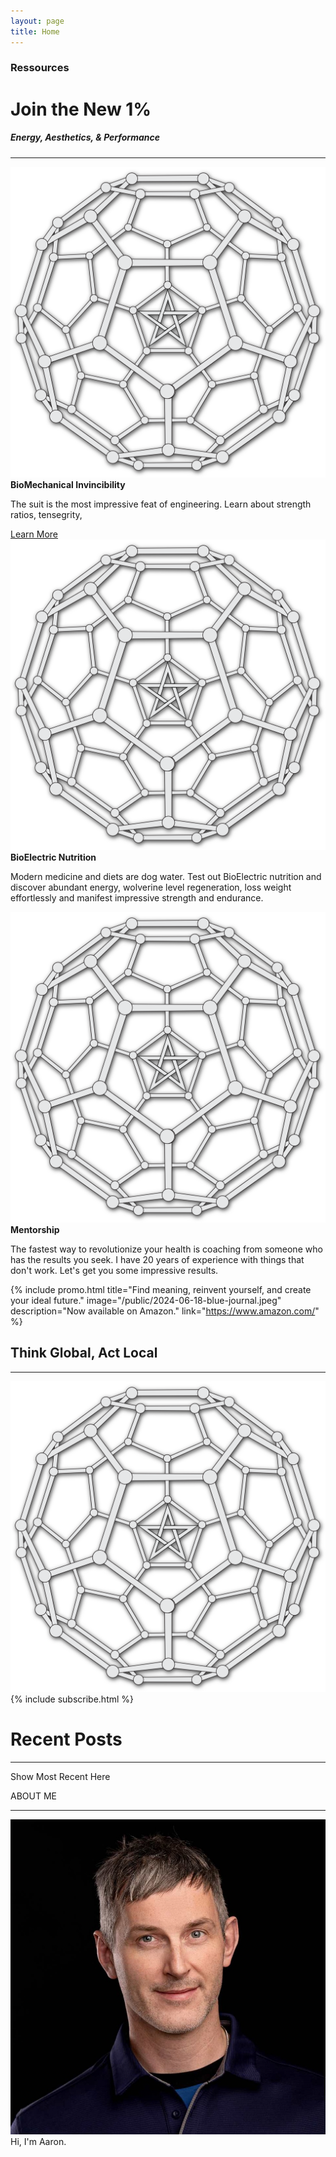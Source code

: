 ```yaml
---
layout: page
title: Home
---
```


<h3>Ressources</h3>
<h1>Join the New 1%</h1>
<h5>Energy, Aesthetics, & Performance</h5>

<hr class="blue1 mb-3 mt-1">

<div class="row">

<div class="col-3">
    <a href="">
        <img src="public/SphericalWaveC60.png" alt="" class="img-fluid rounded">
    </a>
        <strong>BioMechanical Invincibility</strong>
        <p>The suit is the most impressive feat of engineering. Learn about strength ratios, tensegrity, </p>
        <a href="/pressure-cooked-yams" class="underline-text">Learn More</a>
</div>

<div class="col-3">
    <a href="">
        <img src="public/SphericalWaveC60.png" alt="" class="img-fluid rounded">
    </a>
        <strong>BioElectric Nutrition</strong>
        <p>Modern medicine and diets are dog water. Test out BioElectric nutrition and discover abundant energy, wolverine level regeneration, loss weight effortlessly and manifest impressive strength and endurance.</p>
</div>

<div class="col-3">
    <a href="">
        <img src="public/SphericalWaveC60.png" alt="" class="img-fluid rounded">
    </a>
        <strong>Mentorship</strong>
        <p>The fastest way to revolutionize your health is coaching from someone who has the results you seek. 
        I have 20 years of experience with things that don't work. 
        Let's get you some impressive results.</p>
</div>

{% include promo.html
    title="Find meaning, reinvent yourself, and create your ideal future."
    image="/public/2024-06-18-blue-journal.jpeg"
    description="Now available on Amazon."
    link="https://www.amazon.com/"
%}

</div>

<div class="row">

## Think Global, Act Local

<hr class="blue1 mb-3">

<div class="col-3">
<img src="public/SphericalWaveC60.png" class="img-fluid rounded w-100 mx-auto" alt="Responsive image">
</div>

<div class="col-9">
{% include subscribe.html %}
</div>

</div>

# Recent Posts

<hr class="blue1 mb-3">

Show Most Recent Here

<div class="row">
ABOUT ME
<hr class="blue1">

<!-- Who Is Dan Koe?

Just a human obsessed with humans. -->
</div>

<div class="row">

<div class="col-4">
  <a href="/about">
    <img src="/public/aaron/2023-12-12 small_headshot.JPG" alt="Profile Picture" class="profilePic mx-auto">
  </a>
</div>

<div class="col-8">
Hi, I'm Aaron.

<!-- Hey, I'm Dan.
I’m a brand advisor for 7-8 figure creators, influencers, and social media brands.
I’m the guy they come to when they feel the lack of authenticity in their messaging, vision, and lifestyle. No fancy sales funnels and pushy marketing in this household.
I help them systemize their workflow, marketing, and content so they can work for 2 hours a day, charge more, and sell their products & services without manual effort.
As a freelancer turned consultant turned creator, I’ve developed effective systems with time, skin in the game, and experience with 20,000+ students and clients.
I am not taking on any consulting or advising at this time. -->
</div>
